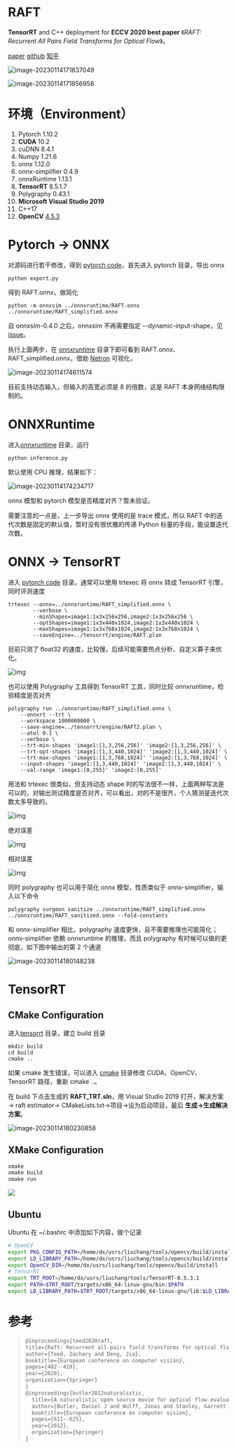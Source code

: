 # RAFT

**TensorRT** and C++ deployment for **ECCV 2020 best paper** 《*RAFT: Recurrent All Pairs Field Transforms for Optical Flow*》。

[paper](https://arxiv.org/pdf/2003.12039.pdf)    [github](https://github.com/princeton-vl/RAFT)   [知乎]()

![image-20230114171837049](markdown_images/image-20230114171837049.png)

![image-20230114171856958](markdown_images/image-20230114171856958.png)



# 环境（Environment）

1. Pytorch                1.10.2
2. **CUDA**                   10.2
3. cuDNN                 8.4.1
4. Numpy                1.21.6
5. onnx                    1.12.0
6. onnx-simplifier  0.4.9
7. onnxRuntime     1.13.1
8. **TensorRT**             8.5.1.7
9. Polygraphy          0.43.1
10. **Microsoft Visual Studio 2019**
11. C++17
12. **OpenCV**               [4.5.3](https://opencv.org/releases/)

# Pytorch → ONNX

对源码进行若干修改，得到 [pytorch code](https://github.com/hermosayhl/RAFT_TensorRT/tree/main/pytorch)，首先进入 pytorch 目录，导出 onnx

```shell
python export.py
```

得到 RAFT.onnx，做简化

```shell
python -m onnxsim ../onnxruntime/RAFT.onnx ../onnxruntime/RAFT_simplified.onnx
```

自 onnxsim-0.4.0 之后，onnxsim 不再需要指定 --dynamic-input-shape，见 [issue](https://github.com/daquexian/onnx-simplifier/issues/189)。

执行上面两步，在 [onnxruntime](https://github.com/hermosayhl/RAFT_TensorRT/tree/main/onnxruntime) 目录下即可看到 RAFT.onnx、RAFT_simplified.onnx，借助 [Netron](https://netron.app/) 可视化，

![image-20230114174611574](markdown_images/image-20230114174611574.png)

目前支持动态输入，但输入的高宽必须是 8 的倍数，这是 RAFT 本身网络结构限制的。

# ONNXRuntime

进入[onnxruntime](https://github.com/hermosayhl/RAFT_TensorRT/tree/main/onnxruntime) 目录，运行

```shell
python inference.py
```

默认使用 CPU 推理，结果如下：

![image-20230114174234717](markdown_images/image-20230114174234717.png)

onnx 模型和 pytorch 模型是否精度对齐？暂未验证。

需要注意的一点是，上一步导出 onnx 使用的是 trace 模式，所以 RAFT 中的迭代次数是固定的默认值，暂时没有很优雅的传递 Python 标量的手段，能设置迭代次数。

# ONNX → TensorRT

进入 [pytorch code](https://github.com/hermosayhl/RAFT_TensorRT/tree/main/pytorch) 目录，通常可以使用 trtexec 将 onnx 转成 TensorRT 引擎，同时评测速度

```shell
trtexec --onnx=../onnxruntime/RAFT_simplified.onnx \
        --verbose \
        --minShapes=image1:1x3x256x256,image2:1x3x256x256 \
        --optShapes=image1:1x3x440x1024,image2:1x3x440x1024 \
        --maxShapes=image1:1x3x768x1024,image2:1x3x768x1024 \
        --saveEngine=../tensorrt/engine/RAFT.plan
```

目前只测了 float32 的速度，比较慢，后续可能需要热点分析、自定义算子来优化。

![img](markdown_images/v2-7cb9f69cf915d7dcec35ceaf7912d292_1440w.png)

也可以使用 Polygraphy 工具得到 TensorRT 工具，同时比较 onnxruntime，检验精度是否对齐

```shell
polygraphy run ../onnxruntime/RAFT_simplified.onnx \
	--onnxrt --trt \
	--workspace 1000000000 \
	--save-engine=../tensorrt/engine/RAFT2.plan \
	--atol 0.1 \
	--verbose \
	--trt-min-shapes 'image1:[1,3,256,256]' 'image2:[1,3,256,256]' \
	--trt-opt-shapes 'image1:[1,3,440,1024]' 'image2:[1,3,440,1024]' \
	--trt-max-shapes 'image1:[1,3,768,1024]' 'image2:[1,3,768,1024]' \
	--input-shapes 'image1:[1,3,440,1024]' 'image2:[1,3,440,1024]' \
	--val-range 'image1:[0,255]' 'image2:[0,255]'
```

用法和 trtexec 很类似，但支持动态 shape 时的写法很不一样，上面两种写法是可以的，对输出测试精度是否对齐，可以看出，对的不是很齐，个人猜测是迭代次数太多导致的。

![img](markdown_images/v2-630d2fd98fb010636027f54db0ca73b6_1440w.png)

绝对误差

![img](markdown_images/v2-31a6ff68ca90efd83fac6b3122c29dba_1440w.png)

相对误差

![img](markdown_images/v2-fe793752481ed404e14cd7c5be131418_1440w.png)

同时 polygraphy 也可以用于简化 onnx 模型，性质类似于 onnx-simplifier，输入以下命令

```shell
polygraphy surgeon sanitize ../onnxruntime/RAFT_simplified.onnx ../onnxruntime/RAFT_sanitized.onnx --fold-constants
```

和 onnx-simplifier 相比，polygraphy 速度更快，且不需要推理也可能简化；onnx-simplifier 依赖 onnxruntime 的推理，而且 polygraphy 有时候可以做的更彻底，如下图中输出的第 2 个通道

![image-20230114180148238](markdown_images/image-20230114180148238.png)

# TensorRT

## CMake Configuration

进入[tensorrt](https://github.com/hermosayhl/RAFT_TensorRT/tree/main/tensorrt) 目录，建立 build 目录

```shell
mkdir build
cd build
cmake ..
```

如果 cmake 发生错误，可以进入 [cmake](https://github.com/hermosayhl/RAFT_TensorRT/tree/main/tensorrt/cmake) 目录修改 CUDA、OpenCV、TensorRT 路径，重新 cmake ..。

在 build 下点击生成的 **RAFT_TRT.sln**，用 Visual Studio 2019 打开，解决方案→ raft estimator→ CMakeLists.txt→项目→设为启动项目，最后 **生成→生成解决方案**。

![image-20230114180230858](markdown_images/image-20230114180230858.png)



## XMake Configuration

```bash
xmake
xmake build
xmake run
```

![](markdown_images/xmake.gif)

## Ubuntu

Ubuntu 在 ~/.bashrc 中添加如下内容，做个记录

```bash
# OpenCV
export PKG_CONFIG_PATH=/home/dx/usrs/liuchang/tools/opencv/build/install/lib/cmake/opencv4:$PKG_CONFIG_PATH
export LD_LIBRARY_PATH=/home/dx/usrs/liuchang/tools/opencv/build/install/lib:$LD_LIBRARY_PATH
export OpenCV_DIR=/home/dx/usrs/liuchang/tools/opencv/build/install
# TensorRT
export TRT_ROOT=/home/dx/usrs/liuchang/tools/TensorRT-8.5.3.1
export PATH=$TRT_ROOT/targets/x86_64-linux-gnu/bin:$PATH
export LD_LIBRARY_PATH=$TRT_ROOT/targets/x86_64-linux-gnu/lib:$LD_LIBRARY_PATH
```

# 参考

> ```tex
> @inproceedings{teed2020raft,
> title={Raft: Recurrent all-pairs field transforms for optical flow},
> author={Teed, Zachary and Deng, Jia},
> booktitle={European conference on computer vision},
> pages={402--419},
> year={2020},
> organization={Springer}
> }
> @inproceedings{butler2012naturalistic,
>   title={A naturalistic open source movie for optical flow evaluation},
>   author={Butler, Daniel J and Wulff, Jonas and Stanley, Garrett B and Black, Michael J},
>   booktitle={European conference on computer vision},
>   pages={611--625},
>   year={2012},
>   organization={Springer}
> }
> ```